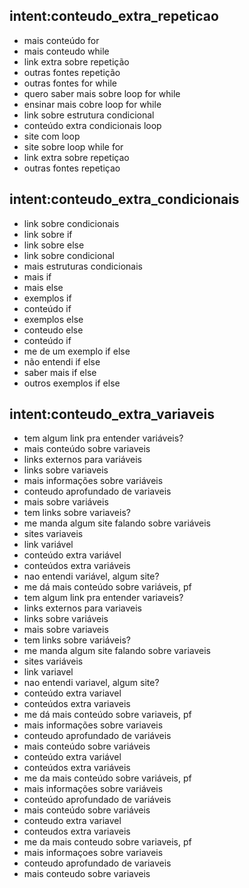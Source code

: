 ## intent:conteudo_extra_repeticao
- mais conteúdo for
- mais conteudo while
- link extra sobre repetição
- outras fontes repetição
- outras fontes for while
- quero saber mais sobre loop for while
- ensinar mais cobre loop for while
- link sobre estrutura condicional
- conteúdo extra condicionais loop
- site com loop
- site sobre loop while for
- link extra sobre repetiçao
- outras fontes repetiçao

## intent:conteudo_extra_condicionais
- link sobre condicionais
- link sobre if
- link sobre else
- link sobre condicional
- mais estruturas condicionais
- mais if
- mais else
- exemplos if
- conteúdo if
- exemplos else
- conteudo else
- conteúdo if
- me de um exemplo if else
- não entendi if else
- saber mais if else
- outros exemplos if else

## intent:conteudo_extra_variaveis
- tem algum link pra entender variáveis?
- mais conteúdo sobre variaveis
- links externos para variáveis
- links sobre variaveis
- mais informações sobre variáveis
- conteudo aprofundado de variaveis
- mais sobre variáveis
- tem links sobre variaveis?
- me manda algum site falando sobre variáveis
- sites variaveis
- link variável
- conteúdo extra variável
- conteúdos extra variáveis
- nao entendi variável, algum site?
- me dá mais conteúdo sobre variáveis, pf
- tem algum link pra entender variaveis?
- links externos para variaveis
- links sobre variáveis
- mais sobre variaveis
- tem links sobre variáveis?
- me manda algum site falando sobre variaveis
- sites variáveis
- link variavel
- nao entendi variavel, algum site?
- conteúdo extra variavel
- conteúdos extra variaveis
- me dá mais conteúdo sobre variaveis, pf
- mais informações sobre variaveis
- conteudo aprofundado de variáveis
- mais conteúdo sobre variáveis
- conteúdo extra variável
- conteúdos extra variáveis
- me da mais conteúdo sobre variáveis, pf
- mais informações sobre variáveis
- conteúdo aprofundado de variáveis
- mais conteúdo sobre variáveis
- conteudo extra variavel
- conteudos extra variaveis
- me da mais conteudo sobre variaveis, pf
- mais informaçoes sobre variaveis
- conteudo aprofundado de variaveis
- mais conteudo sobre variaveis

